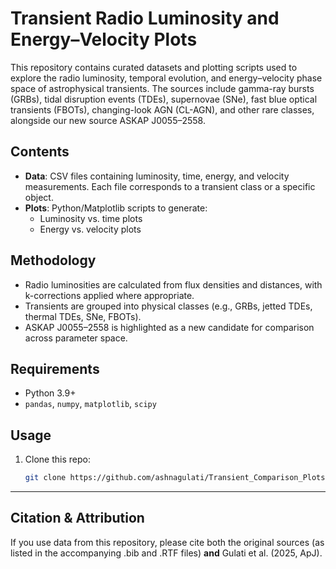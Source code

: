 # Transient Radio Luminosity and Energy–Velocity Plots

This repository contains curated datasets and plotting scripts used to explore the radio luminosity, temporal evolution, and energy–velocity phase space of astrophysical transients. The sources include gamma-ray bursts (GRBs), tidal disruption events (TDEs), supernovae (SNe), fast blue optical transients (FBOTs), changing-look AGN (CL-AGN), and other rare classes, alongside our new source ASKAP J0055–2558.

## Contents
- **Data**: CSV files containing luminosity, time, energy, and velocity measurements. Each file corresponds to a transient class or a specific object.
- **Plots**: Python/Matplotlib scripts to generate:
  - Luminosity vs. time plots
  - Energy vs. velocity plots

## Methodology
- Radio luminosities are calculated from flux densities and distances, with k-corrections applied where appropriate.
- Transients are grouped into physical classes (e.g., GRBs, jetted TDEs, thermal TDEs, SNe, FBOTs).
- ASKAP J0055–2558 is highlighted as a new candidate for comparison across parameter space.

## Requirements
- Python 3.9+
- `pandas`, `numpy`, `matplotlib`, `scipy`

## Usage
1. Clone this repo:
   ```bash
   git clone https://github.com/ashnagulati/Transient_Comparison_Plots.git

---

##  Citation & Attribution

If you use data from this repository, please cite both the original sources (as listed in the accompanying .bib and .RTF files) **and** Gulati et al. (2025, ApJ).



